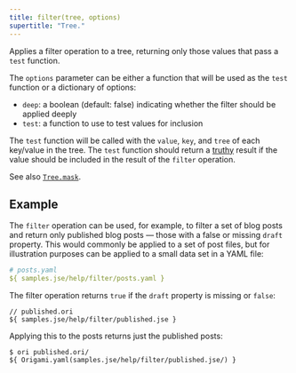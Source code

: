 ```yaml
---
title: filter(tree, options)
supertitle: "Tree."
---
```


Applies a filter operation to a tree, returning only those values that pass a `test` function.

The `options` parameter can be either a function that will be used as the `test` function or a dictionary of options:

- `deep`: a boolean (default: false) indicating whether the filter should be applied deeply
- `test`: a function to use to test values for inclusion

The `test` function will be called with the `value`, `key`, and `tree` of each key/value in the tree. The `test` function should return a [truthy](https://developer.mozilla.org/en-US/docs/Glossary/Truthy) result if the value should be included in the result of the `filter` operation.

See also [`Tree.mask`](mask.html).

## Example

The `filter` operation can be used, for example, to filter a set of blog posts and return only published blog posts — those with a false or missing `draft` property. This would commonly be applied to a set of post files, but for illustration purposes can be applied to a small data set in a YAML file:

```yaml
# posts.yaml
${ samples.jse/help/filter/posts.yaml }
```

The filter operation returns `true` if the `draft` property is missing or `false`:

```ori
// published.ori
${ samples.jse/help/filter/published.jse }
```

Applying this to the posts returns just the published posts:

```console
$ ori published.ori/
${ Origami.yaml(samples.jse/help/filter/published.jse/) }
```
